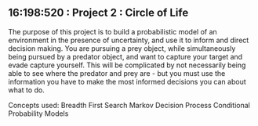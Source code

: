 ﻿## 16:198:520 : Project 2 : Circle of Life
The purpose of this project is to build a probabilistic model of an environment in the presence of uncertainty, and
use it to inform and direct decision making. You are pursuing a prey object, while simultaneously being pursued
by a predator object, and want to capture your target and evade capture yourself. This will be complicated by not
necessarily being able to see where the predator and prey are - but you must use the information you have to make
the most informed decisions you can about what to do.

Concepts used:
Breadth First Search
Markov Decision Process
Conditional Probability Models